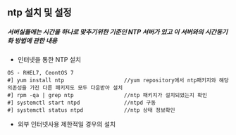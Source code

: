 ## ntp 설치 및 설정
##### 서버실들에는 시간을 하나로 맞추기위한 기준인 NTP 서버가 있고 이 서버와의 시간동기화 방법에 관한 내용
- 인터넷을 통한 NTP 설치
``` 
OS - RHEL7, CeontOS 7 
#] yum install ntp                   //yum repository에서 ntp패키지와 해당 의존성을 가진 다른 패키지도 모두 다운받아 설치
#] rpm -qa | grep ntp                //ntp 패키지가 설치되었는지 확인
#] systemctl start ntpd              //ntpd 구동
#] systemctl status ntpd             //ntp 상태 정보확인
```
- 외부 인터넷사용 제한적일 경우의 설치
```
